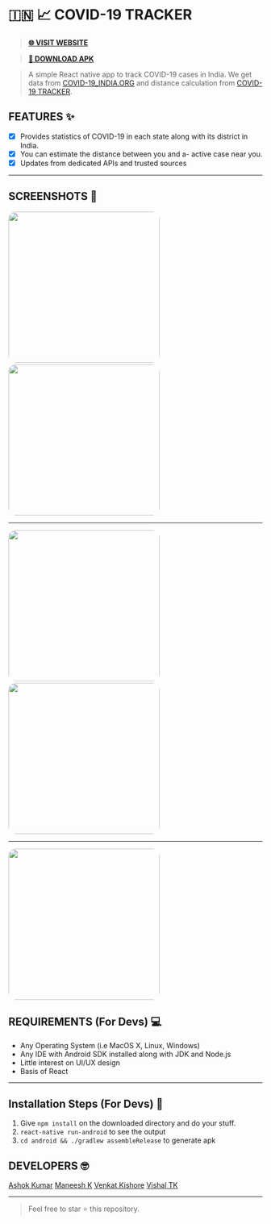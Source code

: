 #  🇮🇳 📈 COVID-19 TRACKER

> **[🌐 VISIT WEBSITE ](HTTPS://W3DEVZ.NOW.SH/COVID19TRACKER.HTML "VISIT WEBSITE 🌐")**

> **[🔽 DOWNLOAD APK](HTTPS://W3DEVZ.NOW.SH/COVID19TRACKER/COVID_19_TRACKER.APK "DOWNLOAD APK")**

> A simple React native app to track COVID-19 cases in India.
We get data from [COVID-19_INDIA.ORG](https://api.covid19india.org "COVID-19 India.org") and distance calculation from [COVID-19 TRACKER](https://www.coronatracker.in/ "COVID-19 Tracker"). 


## FEATURES ✨
- [x] Provides statistics of COVID-19 in each state along with its district in India.
- [x] You can estimate the distance between you and a- active case near you.
- [x] Updates from dedicated APIs and trusted sources

------------

##  SCREENSHOTS 📸
<img src="https://w3devz.now.sh/covid19tracker/img/home_screen.jpeg" width="300" style="border-radius: 15px">&nbsp; <img src="https://w3devz.now.sh/covid19tracker/img/map_screen.jpeg" width="300" style="border-radius: 15px">

------------


<img src="https://w3devz.now.sh/covid19tracker/img/location_screen.jpeg" width="300" style="border-radius: 15px">&nbsp;<img src="https://w3devz.now.sh/covid19tracker/img/spreadscreen.jpeg" width="300" style="border-radius: 15px">

------------
<img src="https://w3devz.now.sh/covid19tracker/img/precauton_screen.jpeg" width="300" style="border-radius: 15px">



## REQUIREMENTS (For Devs) 💻
-  Any Operating System (i.e MacOS X, Linux, Windows)
-  Any IDE with Android SDK installed along with JDK and Node.js
-  Little interest on UI/UX design
-  Basis of React
------------

## Installation Steps (For Devs) 📌
1. Give `npm install` on the downloaded directory and do your stuff.
2. `react-native run-android` to see the output
3. `cd android && ./gradlew assembleRelease` to generate apk

## DEVELOPERS 🤓 
[Ashok Kumar](https://github.com/iamashokjat "Ashok Kumar")
[Maneesh K](https://github.com/manu2699 "Maneesh K")
[Venkat Kishore](https://github.com/vk22121999 "Venkat Kishore")
[Vishal TK](https://github.com/sanvishal "Vishal TK")

------------

> Feel free to star ⭐ this repository.

